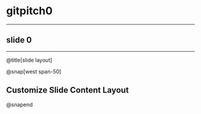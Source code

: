 # gitpitch0

---

## slide 0

---
@title[slide layout]

@snap[west span-50]
## Customize Slide Content Layout
@snapend
